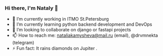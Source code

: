 ### Hi there, I'm Nataly 👋

- 🔭 I’m currently working in ITMO St.Petersburg
- 🌱 I’m currently learning python backend development and DevOps
- 👯 I’m looking to collaborate on django or fastapi projects
- 📫 How to reach me: nataliakamysheva@mail.ru (email), @drvmnekta (telegram)
- ⚡ Fun fact: It rains diamonds on Jupiter *.*
